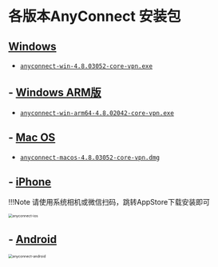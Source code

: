 # 各版本AnyConnect 安装包

## [Windows][win]

- [`anyconnect-win-4.8.03052-core-vpn.exe`][win]

## - [Windows ARM版][win-arm]

- [`anyconnect-win-arm64-4.8.02042-core-vpn.exe`][win-arm]

## - [Mac OS][mac]

- [`anyconnect-macos-4.8.03052-core-vpn.dmg`][mac]

## - [iPhone][iphone] 

!!!Note 请使用系统相机或微信扫码，跳转AppStore下载安装即可

<img src="https://it.digitalchina.com/resource/vpn/anyconnect-ios.png
" alt="anyconnect-ios" style="zoom:50%;" align="middle" />

## - [Android][android]

<img src="https://it.digitalchina.com/resource/vpn/anyconnect-android.png
" alt="anyconnect-android" style="zoom:50%;" align="middle" />

[win]: https://it.digitalchina.com/resource/vpn/anyconnect-win-4.8.03052-core-vpn.exe
[win-arm]: https://it.digitalchina.com/resource/vpn/anyconnect-win-arm64-4.8.02042-core-vpn.exe
[mac]: https://it.digitalchina.com/resource/vpn/anyconnect-macos-4.8.03052-core-vpn.dmg
[iphone]: https://itunes.apple.com/cn/app/cisco-anyconnect/id1135064690?mt=8
[android]: https://it.digitalchina.com/resource/vpn/anyconnect-android.apk

